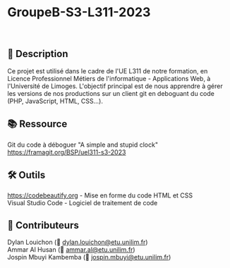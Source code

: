 # GroupeB-S3-L311-2023

<br />

## 📜 Description
Ce projet est utilisé dans le cadre de l'UE L311 de notre formation, en Licence Professionnel Métiers de l'informatique - Applications Web, à l'Université de Limoges. L'objectif principal est de nous apprendre à gérer les versions de nos productions sur un client git en deboguant du code (PHP, JavaScript, HTML, CSS...).


## 📚 Ressource
Git du code à déboguer "A simple and stupid clock"<br>
https://framagit.org/BSP/uel311-s3-2023

## 🛠️ Outils
https://codebeautify.org - Mise en forme du code HTML et CSS <br />
Visual Studio Code - Logiciel de traitement de code 

## 🤝 Contributeurs
Dylan Louichon (📧 dylan.louichon@etu.unilim.fr) <br />
Ammar Al Husan (📧 ammar.al@etu.unilim.fr) <br />
Jospin Mbuyi Kambemba (📧 jospin.mbuyi@etu.unilim.fr)
